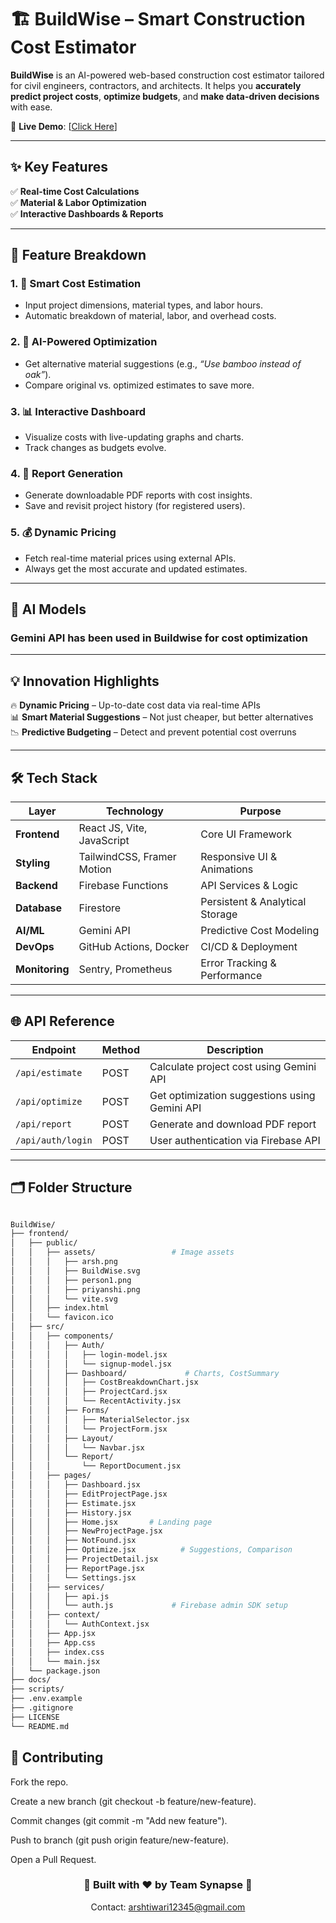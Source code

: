 # 🏗️ BuildWise – Smart Construction Cost Estimator

**BuildWise** is an AI-powered web-based construction cost estimator tailored for civil engineers, contractors, and architects. It helps you **accurately predict project costs**, **optimize budgets**, and **make data-driven decisions** with ease.

🔗 **Live Demo**: [[Click Here](https://build-wise-five.vercel.app/)]

---

## ✨ Key Features

✅ **Real-time Cost Calculations**  
✅ **Material & Labor Optimization**  
✅ **Interactive Dashboards & Reports**  

---

## 🚀 Feature Breakdown

### 1. 🧮 Smart Cost Estimation
- Input project dimensions, material types, and labor hours.
- Automatic breakdown of material, labor, and overhead costs.

### 2. 🤖 AI-Powered Optimization
- Get alternative material suggestions (e.g., *“Use bamboo instead of oak”*).
- Compare original vs. optimized estimates to save more.

### 3. 📊 Interactive Dashboard
- Visualize costs with live-updating graphs and charts.
- Track changes as budgets evolve.

### 4. 📝 Report Generation
- Generate downloadable PDF reports with cost insights.
- Save and revisit project history (for registered users).

### 5. 💰 Dynamic Pricing
- Fetch real-time material prices using external APIs.
- Always get the most accurate and updated estimates.

---

## 🧠 AI Models

### Gemini API has been used in Buildwise for cost optimization

---

## 💡 Innovation Highlights

🔥 **Dynamic Pricing** – Up-to-date cost data via real-time APIs  
📊 **Smart Material Suggestions** – Not just cheaper, but better alternatives  
📉 **Predictive Budgeting** – Detect and prevent potential cost overruns

---

## 🛠️ Tech Stack

| Layer         | Technology                            | Purpose                          |
|---------------|----------------------------------------|----------------------------------|
| **Frontend**  | React JS, Vite, JavaScript             | Core UI Framework                |
| **Styling**   | TailwindCSS, Framer Motion             | Responsive UI & Animations       |
| **Backend**   |  Firebase Functions                    | API Services & Logic             |
| **Database**  | Firestore                              | Persistent & Analytical Storage  |
| **AI/ML**     | Gemini API                             | Predictive Cost Modeling         |
| **DevOps**    | GitHub Actions, Docker                 | CI/CD & Deployment               |
| **Monitoring**| Sentry, Prometheus                     | Error Tracking & Performance     |

---



## 🌐 API Reference

| Endpoint            | Method | Description                       |
|---------------------|--------|-----------------------------------|
| `/api/estimate`     | POST   | Calculate project cost using Gemini API |
| `/api/optimize`     | POST   | Get optimization suggestions using Gemini API |
| `/api/report`       | POST   | Generate and download PDF report  |
| `/api/auth/login`   | POST   | User authentication via Firebase API |

---

## 🗂️ Folder Structure


```bash

BuildWise/
├── frontend/
│   ├── public/
│   │   ├── assets/                 # Image assets
│   │   │   ├── arsh.png
│   │   │   ├── BuildWise.svg
│   │   │   ├── person1.png
│   │   │   ├── priyanshi.png
│   │   │   └── vite.svg
│   │   ├── index.html
│   │   └── favicon.ico
│   ├── src/
│   │   ├── components/
│   │   │   ├── Auth/
│   │   │   │   ├── login-model.jsx     
│   │   │   │   └── signup-model.jsx    
│   │   │   ├── Dashboard/             # Charts, CostSummary
│   │   │   │   ├── CostBreakdownChart.jsx
│   │   │   │   ├── ProjectCard.jsx
│   │   │   │   └── RecentActivity.jsx
│   │   │   ├── Forms/
│   │   │   │   ├── MaterialSelector.jsx
│   │   │   │   └── ProjectForm.jsx
│   │   │   ├── Layout/
│   │   │   │   └── Navbar.jsx
│   │   │   └── Report/
│   │   │       └── ReportDocument.jsx
│   │   ├── pages/
│   │   │   ├── Dashboard.jsx
│   │   │   ├── EditProjectPage.jsx
│   │   │   ├── Estimate.jsx
│   │   │   ├── History.jsx
│   │   │   ├── Home.jsx       # Landing page
│   │   │   ├── NewProjectPage.jsx
│   │   │   ├── NotFound.jsx
│   │   │   ├── Optimize.jsx          # Suggestions, Comparison
│   │   │   ├── ProjectDetail.jsx
│   │   │   ├── ReportPage.jsx
│   │   │   └── Settings.jsx
│   │   ├── services/
│   │   │   ├── api.js
│   │   │   └── auth.js             # Firebase admin SDK setup
│   │   ├── context/
│   │   │   └── AuthContext.jsx
│   │   ├── App.jsx
│   │   ├── App.css
│   │   ├── index.css
│   │   └── main.jsx
│   └── package.json
├── docs/
├── scripts/
├── .env.example
├── .gitignore
├── LICENSE
└── README.md

```


## 🤝 Contributing
Fork the repo.

Create a new branch (git checkout -b feature/new-feature).

Commit changes (git commit -m "Add new feature").

Push to branch (git push origin feature/new-feature).

Open a Pull Request.




<div align="center"> <h3>🚀 Built with ❤ by Team Synapse 🚀</h3> <p>Contact: <a href="mailto:arshtiwari12345@gmail.com">arshtiwari12345@gmail.com</a></p> </div> 
